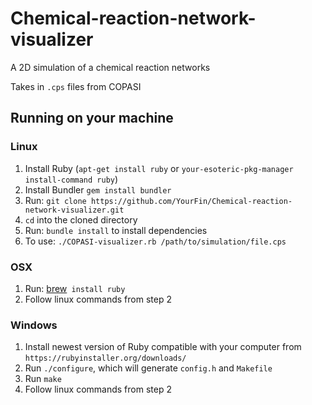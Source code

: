 # Chemical-reaction-network-visualizer
A 2D simulation of a chemical reaction networks

Takes in `.cps` files from COPASI

## Running on your machine

### Linux

1. Install Ruby (`apt-get install ruby` or `your-esoteric-pkg-manager install-command ruby`)
2. Install Bundler `gem install bundler`
3. Run: `git clone https://github.com/YourFin/Chemical-reaction-network-visualizer.git`
4. `cd` into the cloned directory
5. Run: `bundle install` to install dependencies
6. To use: `./COPASI-visualizer.rb /path/to/simulation/file.cps`

### OSX
1. Run: [brew](https://brew.sh/)` install ruby`
2. Follow linux commands from step 2

### Windows
1. Install newest version of Ruby compatible with your computer from `https://rubyinstaller.org/downloads/`
2. Run `./configure`, which will generate `config.h` and `Makefile`
3. Run `make`
4. Follow linux commands from step 2
